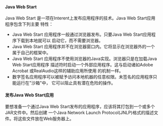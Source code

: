 #### Java Web Start
Java Web Start 是一项在Interent上发布应用程序的技术。Java Web Start应用程序包含下列主要
特性：
* Java Web Start 应用程序一般通过浏览器发布。只要Java Web Start应用程序下载到本地就可以
启动它，而不需要浏览器。
* Java Web Start 应用程序并不在浏览器窗口内。它将显示在浏览器外的一个属于自己的框架中。
* Java Web Start 应用程序不使用浏览器的Java实现。浏览器只是在加载Java Web Start应用程序
描述符时启动一个外部应用程序。这与启动诸如Adobe Acrobat 或RealAudio这样的辅助应用所使用
的机制一样。
* 数字签名应用程序可以被赋予访问本地机器的任意权限。未签名的应用程序只能运行在"沙箱"中，
它可以阻止具有潜在危险的操作。


#### 发布Java Web Start应用
要想准备一个通过Java Web Start发布的应用程序，应该将其打包到一个或多个JAR文件中。然后创建
一个Java Network Launch Protocol(JNLP)格式的描述文件。将这些文件放在Web服务器上。
